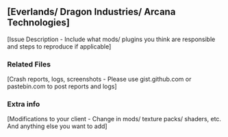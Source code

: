 ## [Everlands/ Dragon Industries/ Arcana Technologies]

[Issue Description - Include what mods/ plugins you think are responsible and steps to reproduce if applicable]

### Related Files

[Crash reports, logs, screenshots - Please use gist.github.com or pastebin.com to post reports and logs]

### Extra info

[Modifications to your client - Change in mods/ texture packs/ shaders, etc. And anything else you want to add]
